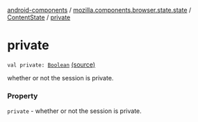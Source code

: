 [android-components](../../index.md) / [mozilla.components.browser.state.state](../index.md) / [ContentState](index.md) / [private](./private.md)

# private

`val private: `[`Boolean`](https://kotlinlang.org/api/latest/jvm/stdlib/kotlin/-boolean/index.html) [(source)](https://github.com/mozilla-mobile/android-components/blob/master/components/browser/state/src/main/java/mozilla/components/browser/state/state/ContentState.kt#L47)

whether or not the session is private.

### Property

`private` - whether or not the session is private.
